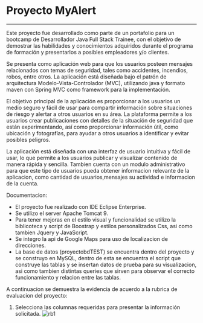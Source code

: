 # Proyecto MyAlert
---

Este proyecto fue desarrollado como parte de un portafolio para un bootcamp de Desarrollador Java Full Stack Trainee, con el objetivo de demostrar las habilidades y conocimientos adquiridos durante el programa de formación y presentarlos a posibles empleadores y/o clientes.

Se presenta como aplicación web para que los usuarios posteen mensajes relacionados con temas de seguridad, tales como accidentes, incendios, robos, entre otros. La aplicación está diseñada bajo el patrón de arquitectura Modelo-Vista-Controlador (MVC), utilizando java y formato maven con Spring MVC como framework para la implementación.

El objetivo principal de la aplicación es proporcionar a los usuarios un medio seguro y fácil de usar para compartir información sobre situaciones de riesgo y alertar a otros usuarios en su área. La plataforma permite a los usuarios crear publicaciones con detalles de la situación de seguridad que están experimentando, así como proporcionar información útil, como ubicación y fotografías, para ayudar a otros usuarios a identificar y evitar posibles peligros.

La aplicación está diseñada con una interfaz de usuario intuitiva y fácil de usar, lo que permite a los usuarios publicar y visualizar contenido de manera rápida y sencilla. Tambien cuenta con un modulo administrativo para que este tipo de usuarios pueda obtener informacion relevante de la aplicacion, como cantidad de usuarios,mensajes su actividad e informacion de la cuenta.

Documentacion:

- El proyecto fue realizado con IDE Eclipse Enterprise.
- Se utilizo el server Apache Tomcat 9.
- Para tener mejoras en el estilo visual y funcionalidad se utilizo la biblicoteca y script de Boostrap y estilos personalizados Css, asi como tambien Jquery y JavaScript.
- Se integro la api de Google Maps para uso de localizacion de direcciones.
- La base de datos (proyectobdTEST) se encuentra dentro del proyecto y se construyo en MySQL, dentro de esta se encuentra el script que construye las tablas y se insertan datos de prueba para su visualizacion, asi como tambien distintas queries que sirven para observar el correcto funcionamiento y relacion entre las tablas.
 
A continuacion se demuestra la evidencia de acuerdo a la rubrica de evaluacion del proyecto:

1. Selecciona las columnas requeridas para presentar la información solicitada. 
![rb1](https://github.com/AndresSCP/Proyecto/assets/121947963/43ee6459-b990-49e5-a644-b5e48d8d62df)















